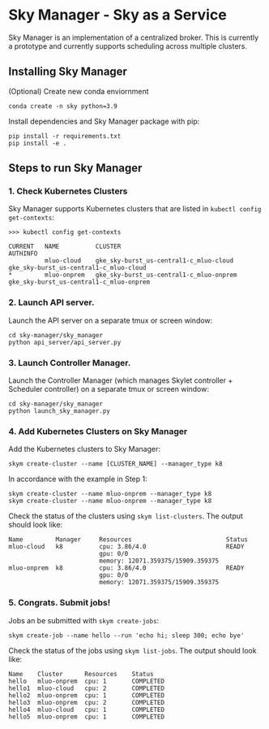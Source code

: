 # Sky Manager - Sky as a Service

Sky Manager is an implementation of a centralized broker. This is currently a prototype and currently supports scheduling across multiple clusters.

## Installing Sky Manager

(Optional) Create new conda enviornment

```
conda create -n sky python=3.9
```

Install dependencies and Sky Manager package with pip:

```
pip install -r requirements.txt
pip install -e .
```

## Steps to run Sky Manager

### 1. Check Kubernetes Clusters

Sky Manager supports Kubernetes clusters that are listed in `kubectl config get-contexts`:

```
>>> kubectl config get-contexts

CURRENT   NAME          CLUSTER                                   AUTHINFO                               
          mluo-cloud    gke_sky-burst_us-central1-c_mluo-cloud    gke_sky-burst_us-central1-c_mluo-cloud    
*         mluo-onprem   gke_sky-burst_us-central1-c_mluo-onprem   gke_sky-burst_us-central1-c_mluo-onprem   
```

### 2. Launch API server.

Launch the API server on a separate tmux or screen window:

```
cd sky-manager/sky_manager
python api_server/api_server.py
```

### 3. Launch Controller Manager.

Launch the Controller Manager (which manages Skylet controller + Scheduler controller) on a separate tmux or screen window:

```
cd sky-manager/sky_manager
python launch_sky_manager.py
```

### 4. Add Kubernetes Clusters on Sky Manager

Add the Kubernetes clusters to Sky Manager:

```
skym create-cluster --name [CLUSTER_NAME] --manager_type k8
```

In accordance with the example in Step 1:
```
skym create-cluster --name mluo-onprem --manager_type k8
skym create-cluster --name mluo-onprem --manager_type k8
```

Check the status of the clusters using `skym list-clusters`. The output should look like:
```
Name         Manager     Resources                          Status
mluo-cloud   k8          cpu: 3.86/4.0                      READY
                         gpu: 0/0
                         memory: 12071.359375/15909.359375
mluo-onprem  k8          cpu: 3.86/4.0                      READY
                         gpu: 0/0
                         memory: 12071.359375/15909.359375
```

### 5. Congrats. Submit jobs!

Jobs an be submitted with `skym create-jobs`:

```
skym create-job --name hello --run 'echo hi; sleep 300; echo bye'
```

Check the status of the jobs using `skym list-jobs`. The output should look like:

```
Name    Cluster      Resources    Status
hello   mluo-onprem  cpu: 1       COMPLETED
hello1  mluo-cloud   cpu: 2       COMPLETED
hello2  mluo-onprem  cpu: 1       COMPLETED
hello3  mluo-onprem  cpu: 2       COMPLETED
hello4  mluo-cloud   cpu: 1       COMPLETED
hello5  mluo-onprem  cpu: 1       COMPLETED
```


